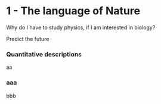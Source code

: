 # 1 - The language of Nature
Why do I have to study physics, if I am interested in biology? 

Predict the future

### Quantitative descriptions
aa

### aaa
bbb